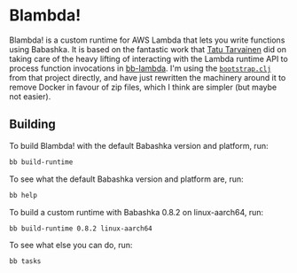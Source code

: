 # Blambda!

Blambda! is a custom runtime for AWS Lambda that lets you write functions using
Babashka. It is based on the fantastic work that [Tatu
Tarvainen](https://github.com/tatut) did on taking care of the heavy lifting of
interacting with the Lambda runtime API to process function invocations in
[bb-lambda](https://github.com/tatut/bb-lambda). I'm using the
[`bootstrap.clj`](blob/main/bootstrap.clj) from that project directly, and have
just rewritten the machinery around it to remove Docker in favour of zip files,
which I think are simpler (but maybe not easier).

## Building

To build Blambda! with the default Babashka version and platform, run:

``` sh
bb build-runtime
```

To see what the default Babashka version and platform are, run:

``` sh
bb help
```

To build a custom runtime with Babashka 0.8.2 on linux-aarch64, run:

``` sh
bb build-runtime 0.8.2 linux-aarch64
```

To see what else you can do, run:

``` sh
bb tasks
```

